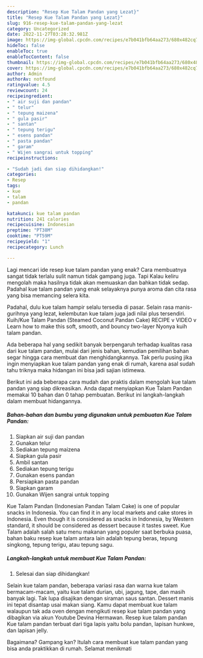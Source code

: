 ```yaml
---
description: "Resep Kue Talam Pandan yang Lezat}"
title: "Resep Kue Talam Pandan yang Lezat}"
slug: 916-resep-kue-talam-pandan-yang-lezat
category: Uncategorized
date: 2022-11-27T03:28:32.981Z
image: https://img-global.cpcdn.com/recipes/e7b041bfb64aa273/680x482cq70/kue-talam-pandan-foto-resep-utama.jpg
hideToc: false
enableToc: true
enableTocContent: false
thumbnail: https://img-global.cpcdn.com/recipes/e7b041bfb64aa273/680x482cq70/kue-talam-pandan-foto-resep-utama.jpg
cover: https://img-global.cpcdn.com/recipes/e7b041bfb64aa273/680x482cq70/kue-talam-pandan-foto-resep-utama.jpg
author: Admin
authorAv: notfound
ratingvalue: 4.5
reviewcount: 24
recipeingredient:
- " air suji dan pandan"
- " telur"
- " tepung maizena"
- " gula pasir"
- " santan"
- " tepung terigu"
- " esens pandan"
- " pasta pandan"
- " garam"
- " Wijen sangrai untuk topping"
recipeinstructions:

- "Sudah jadi dan siap dihidangkan!"
categories:
- Resep
tags:
- kue
- talam
- pandan

katakunci: kue talam pandan 
nutrition: 241 calories
recipecuisine: Indonesian
preptime: "PT38M"
cooktime: "PT59M"
recipeyield: "1"
recipecategory: Lunch

---
```



Lagi mencari ide resep kue talam pandan yang enak? Cara membuatnya sangat tidak terlalu sulit namun tidak gampang juga. Tapi Kalau keliru mengolah maka hasilnya tidak akan memuaskan dan bahkan tidak sedap. Padahal kue talam pandan yang enak selayaknya punya aroma dan cita rasa yang bisa memancing selera kita.


Padahal, dulu kue talam hampir selalu tersedia di pasar. Selain rasa manis-gurihnya yang lezat, kelembutan kue talam juga jadi nilai plus tersendiri. Kuih/Kue Talam Pandan (Steamed Coconut Pandan Cake) RECIPE v VIDEO v Learn how to make this soft, smooth, and bouncy two-layer Nyonya kuih talam pandan.

Ada beberapa hal yang sedikit banyak berpengaruh terhadap kualitas rasa dari kue talam pandan, mulai dari jenis bahan, kemudian pemilihan bahan segar hingga cara membuat dan menghidangkannya. Tak perlu pusing jika ingin menyiapkan kue talam pandan yang enak di rumah, karena asal sudah tahu triknya maka hidangan ini bisa jadi sajian istimewa.


Berikut ini ada beberapa cara mudah dan praktis dalam mengolah kue talam pandan yang siap dikreasikan. Anda dapat menyiapkan Kue Talam Pandan memakai 10 bahan dan 0 tahap pembuatan. Berikut ini langkah-langkah dalam membuat hidangannya.

<!--inarticleads1-->

##### Bahan-bahan dan bumbu yang digunakan untuk pembuatan Kue Talam Pandan:

1. Siapkan  air suji dan pandan
1. Gunakan  telur
1. Sediakan  tepung maizena
1. Siapkan  gula pasir
1. Ambil  santan
1. Sediakan  tepung terigu
1. Gunakan  esens pandan
1. Persiapkan  pasta pandan
1. Siapkan  garam
1. Gunakan  Wijen sangrai untuk topping


Kue Talam Pandan (Indonesian Pandan Talam Cake) is one of popular snacks in Indonesia. You can find it in any local markets and cake stores in Indonesia. Even though it is considered as snacks in Indonesia, by Western standard, it should be considered as dessert because it tastes sweet. Kue Talam adalah salah satu menu makanan yang populer saat berbuka puasa, bahan baku resep kue talam antara lain adalah tepung beras, tepung singkong, tepung terigu, atau tepung sagu. 

<!--inarticleads2-->

##### Langkah-langkah untuk membuat Kue Talam Pandan:


1. Selesai dan siap dihidangkan!

Selain kue talam pandan, beberapa variasi rasa dan warna kue talam bermacam-macam, yaitu kue talam durian, ubi, jagung, tape, dan masih banyak lagi. Tak lupa disajikan dengan siraman saus santan. Dessert manis ini tepat disantap usai makan siang. Kamu dapat membuat kue talam walaupun tak ada oven dengan mengikuti resep kue talam pandan yang dibagikan via akun Youtube Devina Hermawan. Resep kue talam pandan Kue talam pandan terbuat dari tiga lapis yaitu bolu pandan, lapisan hunkwe, dan lapisan jelly. 

Bagaimana? Gampang kan? Itulah cara membuat kue talam pandan yang bisa anda praktikkan di rumah. Selamat menikmati
